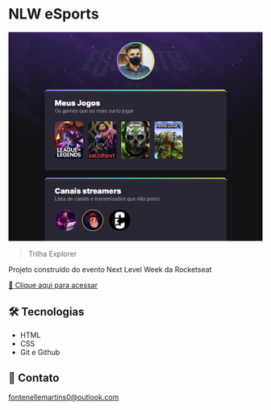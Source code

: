 # NLW eSports 

![preview](./.github/preview.png)





 > Trilha Explorer


Projeto construído do evento Next Level Week da Rocketseat

[🔗 Clique aqui para acessar](https://stanrleyfontenelle.github.io/nlw-esports-explore/)

##  🛠️ Tecnologias 

- HTML  
- CSS
- Git e Github

## 📧 Contato

fontenellemartins0@outlook.com



